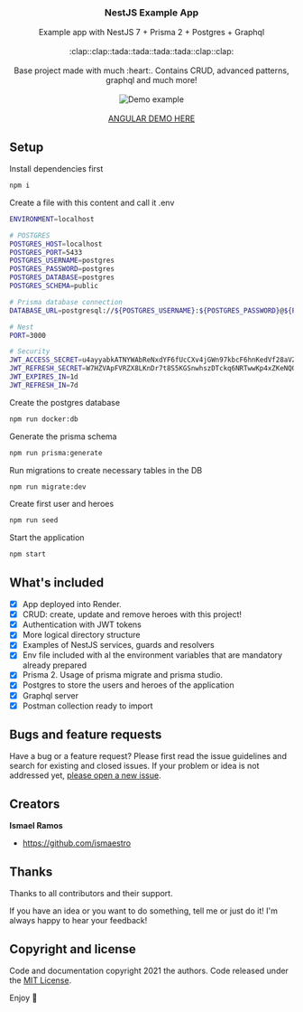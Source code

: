 <p align="center">
  <h3 align="center">NestJS Example App</h3>

  <p align="center">
    Example app with NestJS 7 + Prisma 2 + Postgres + Graphql
    <br>
    <br>
    :clap::clap::tada::tada::tada::tada::clap::clap:
    <br>
    <br>
    Base project made with much :heart:. Contains CRUD, advanced patterns, graphql and much more!
    <br>
    <br>
    <img src="https://media.giphy.com/media/BIql9p3KQWYdjq4Sxe/giphy.gif" alt="Demo example"/>
    <br>
    <br>
    <a href="https://ismaestro.github.io/angular-example-app/">ANGULAR DEMO HERE</a>
  </p>
</p>

## Setup

Install dependencies first

```bash
npm i
```

Create a file with this content and call it .env

```bash
ENVIRONMENT=localhost

# POSTGRES
POSTGRES_HOST=localhost
POSTGRES_PORT=5433
POSTGRES_USERNAME=postgres
POSTGRES_PASSWORD=postgres
POSTGRES_DATABASE=postgres
POSTGRES_SCHEMA=public

# Prisma database connection
DATABASE_URL=postgresql://${POSTGRES_USERNAME}:${POSTGRES_PASSWORD}@${POSTGRES_HOST}:${POSTGRES_PORT}/${POSTGRES_DATABASE}?schema=${POSTGRES_SCHEMA}&sslmode=prefer

# Nest
PORT=3000

# Security
JWT_ACCESS_SECRET=u4ayyabkATNYWAbReNxdYF6fUcCXv4jGWn97kbcF6hnKedVf28aVZ9BEVVN6KxaUnwhWBnqzhNs7WBCDqXzSThY8fLrbGb7gxaejRBLCGDAJzU58549Tkr9a9avscJbQ33wNxa3EJhb2BwyGAkQLdNwc4Dp5BUJYhy8ewJKQGaJ35GtKA8JUDVqPbLC4HyAqNSVvH6jEXuAXCqYmU8xkdQMNmX5XBXM45b57VC78U74Dn3YB4swpy7jeSvM6fWwj
JWT_REFRESH_SECRET=W7HZVApFVRZX8LKnDr7t8S5KGSnwhszDTckq6NRTwwKp4xZKeNQQrykRTUzXRFAdudyz9rsXv5Dk43NT2cYGHKpHHXyE8dNg6nZM9v4tnz76Kz7XgnnmEm34z6cGwhQ6wGUwaHhMteKPafztZxKBbtChWdH2QKfDpR2yGfnWfTr3feACyejUKjv4a2XdPdLgaABykrcVDPh8RVkRqHNds3ACsQg5mfFdFZg9twkZUVaj2FJMGSsDNyESjpj2vhYp
JWT_EXPIRES_IN=1d
JWT_REFRESH_IN=7d
```

Create the postgres database

```bash
npm run docker:db
```

Generate the prisma schema

```bash
npm run prisma:generate
```

Run migrations to create necessary tables in the DB

```bash
npm run migrate:dev
```

Create first user and heroes

```bash
npm run seed
```

Start the application

```bash
npm start
```

## What's included

- [x] App deployed into Render.
- [x] CRUD: create, update and remove heroes with this project!
- [x] Authentication with JWT tokens
- [x] More logical directory structure
- [x] Examples of NestJS services, guards and resolvers
- [x] Env file included with al the environment variables that are mandatory already prepared
- [x] Prisma 2. Usage of prisma migrate and prisma studio.
- [x] Postgres to store the users and heroes of the application
- [x] Graphql server
- [x] Postman collection ready to import

## Bugs and feature requests

Have a bug or a feature request? Please first read the issue guidelines and search for existing and
closed issues. If your problem or idea is not addressed yet,
[please open a new issue](https://github.com/Ismaestro/nestjs-example-app/issues/new).

## Creators

**Ismael Ramos**

- <https://github.com/ismaestro>

## Thanks

Thanks to all contributors and their support.

If you have an idea or you want to do something, tell me or just do it! I'm always happy to hear
your feedback!

## Copyright and license

Code and documentation copyright 2021 the authors. Code released under the
[MIT License](https://github.com/Ismaestro/angular-example-app/blob/master/LICENSE).

Enjoy :metal:

